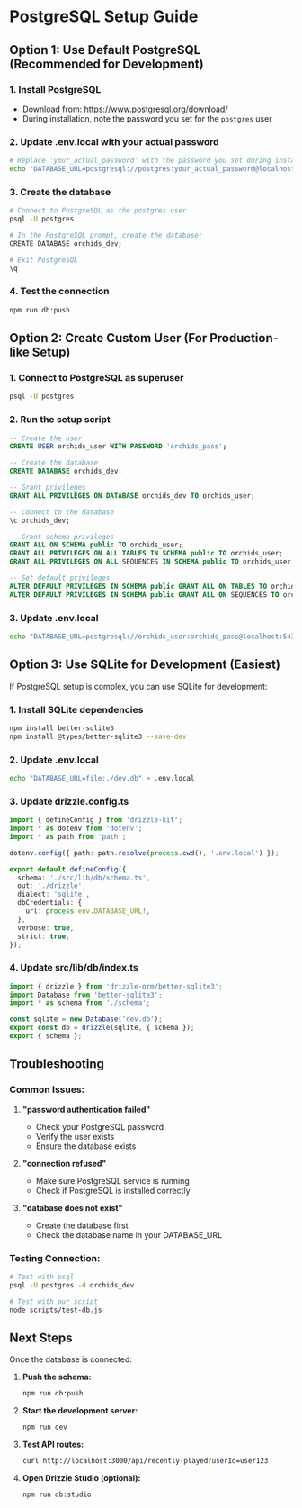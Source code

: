 # PostgreSQL Setup Guide

## Option 1: Use Default PostgreSQL (Recommended for Development)

### 1. Install PostgreSQL
- Download from: https://www.postgresql.org/download/
- During installation, note the password you set for the `postgres` user

### 2. Update .env.local with your actual password
```bash
# Replace 'your_actual_password' with the password you set during installation
echo "DATABASE_URL=postgresql://postgres:your_actual_password@localhost:5432/orchids_dev" > .env.local
```

### 3. Create the database
```bash
# Connect to PostgreSQL as the postgres user
psql -U postgres

# In the PostgreSQL prompt, create the database:
CREATE DATABASE orchids_dev;

# Exit PostgreSQL
\q
```

### 4. Test the connection
```bash
npm run db:push
```

## Option 2: Create Custom User (For Production-like Setup)

### 1. Connect to PostgreSQL as superuser
```bash
psql -U postgres
```

### 2. Run the setup script
```sql
-- Create the user
CREATE USER orchids_user WITH PASSWORD 'orchids_pass';

-- Create the database
CREATE DATABASE orchids_dev;

-- Grant privileges
GRANT ALL PRIVILEGES ON DATABASE orchids_dev TO orchids_user;

-- Connect to the database
\c orchids_dev;

-- Grant schema privileges
GRANT ALL ON SCHEMA public TO orchids_user;
GRANT ALL PRIVILEGES ON ALL TABLES IN SCHEMA public TO orchids_user;
GRANT ALL PRIVILEGES ON ALL SEQUENCES IN SCHEMA public TO orchids_user;

-- Set default privileges
ALTER DEFAULT PRIVILEGES IN SCHEMA public GRANT ALL ON TABLES TO orchids_user;
ALTER DEFAULT PRIVILEGES IN SCHEMA public GRANT ALL ON SEQUENCES TO orchids_user;
```

### 3. Update .env.local
```bash
echo "DATABASE_URL=postgresql://orchids_user:orchids_pass@localhost:5432/orchids_dev" > .env.local
```

## Option 3: Use SQLite for Development (Easiest)

If PostgreSQL setup is complex, you can use SQLite for development:

### 1. Install SQLite dependencies
```bash
npm install better-sqlite3
npm install @types/better-sqlite3 --save-dev
```

### 2. Update .env.local
```bash
echo "DATABASE_URL=file:./dev.db" > .env.local
```

### 3. Update drizzle.config.ts
```typescript
import { defineConfig } from 'drizzle-kit';
import * as dotenv from 'dotenv';
import * as path from 'path';

dotenv.config({ path: path.resolve(process.cwd(), '.env.local') });

export default defineConfig({
  schema: './src/lib/db/schema.ts',
  out: './drizzle',
  dialect: 'sqlite',
  dbCredentials: {
    url: process.env.DATABASE_URL!,
  },
  verbose: true,
  strict: true,
});
```

### 4. Update src/lib/db/index.ts
```typescript
import { drizzle } from 'drizzle-orm/better-sqlite3';
import Database from 'better-sqlite3';
import * as schema from './schema';

const sqlite = new Database('dev.db');
export const db = drizzle(sqlite, { schema });
export { schema };
```

## Troubleshooting

### Common Issues:

1. **"password authentication failed"**
   - Check your PostgreSQL password
   - Verify the user exists
   - Ensure the database exists

2. **"connection refused"**
   - Make sure PostgreSQL service is running
   - Check if PostgreSQL is installed correctly

3. **"database does not exist"**
   - Create the database first
   - Check the database name in your DATABASE_URL

### Testing Connection:

```bash
# Test with psql
psql -U postgres -d orchids_dev

# Test with our script
node scripts/test-db.js
```

## Next Steps

Once the database is connected:

1. **Push the schema:**
   ```bash
   npm run db:push
   ```

2. **Start the development server:**
   ```bash
   npm run dev
   ```

3. **Test API routes:**
   ```bash
   curl http://localhost:3000/api/recently-played?userId=user123
   ```

4. **Open Drizzle Studio (optional):**
   ```bash
   npm run db:studio
   ``` 